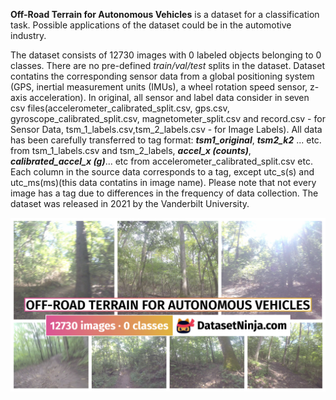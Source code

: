**Off-Road Terrain for Autonomous Vehicles** is a dataset for a classification task. Possible applications of the dataset could be in the automotive industry. 

The dataset consists of 12730 images with 0 labeled objects belonging to 0 classes. There are no pre-defined <i>train/val/test</i> splits in the dataset. Dataset contatins the corresponding sensor data from a global positioning system (GPS, inertial measurement units (IMUs), a wheel rotation speed sensor, z-axis acceleration). In original, all sensor and label data consider in seven csv files(accelerometer_calibrated_split.csv, gps.csv, gyroscope_calibrated_split.csv, magnetometer_split.csv and record.csv - for Sensor Data, tsm_1_labels.csv,tsm_2_labels.csv - for Image Labels). All data has been carefully transferred to tag format: ***tsm1_original***, ***tsm2_k2*** ... etc. from tsm_1_labels.csv and tsm_2_labels, ***accel_x (counts)***, ***calibrated_accel_x (g)***... etc from accelerometer_calibrated_split.csv etc. Each column in the source data corresponds to a tag, except utc_s(s) and utc_ms(ms)(this data contatins in image name). Please note that not every image has a tag due to differences in the frequency of data collection. The dataset was released in 2021 by the Vanderbilt University.

<img src="https://github.com/dataset-ninja/off-road-terrain-for-autonomous-vehicles/raw/main/visualizations/poster.png">
